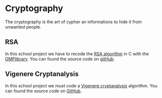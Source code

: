 # Cryptography

The cryptography is the art of cypher an informations to hide it from unwanted people.

## RSA

In this school project we have to recode the
[RSA algorithm](http://en.wikipedia.org/wiki/RSA_%28algorithm%29) in C with the
[GMPlibrary](http://gmplib.org).
You can found the source code on [gitHub](https://github.com/maggick/rsa).

## Vigenere Cryptanalysis

In this school project we must code a [Vigenere
cryptanalysis](http://en.wikipedia.org/wiki/Vigen%C3%A8re_cipher#Cryptanalysis)
algorithm.
You can found the source code on
[GitHub](https://github.com/maggick/Vigenere-Cryptanalysis).

